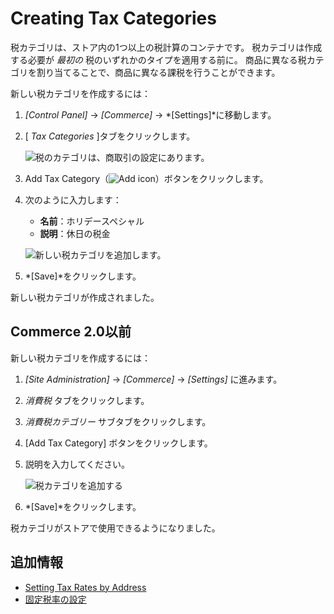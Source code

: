 # Creating Tax Categories

税カテゴリは、ストア内の1つ以上の税計算のコンテナです。 税カテゴリは作成する必要が *最初の* 税のいずれかのタイプを適用する前に。 商品に異なる税カテゴリを割り当てることで、商品に異なる課税を行うことができます。

新しい税カテゴリを作成するには：

1.  *[Control Panel]* → *[Commerce]* → *[Settings]*に移動します。

2.  [ *Tax Categories* ]タブをクリックします。

    ![税のカテゴリは、商取引の設定にあります。](./creating-tax-categories/images/03.png)

3.  Add Tax Category（![Add icon](../../images/icon-add.png)）ボタンをクリックします。

4.  次のように入力します：

      - **名前**：ホリデースペシャル
      - **説明**：休日の税金

    ![新しい税カテゴリを追加します。](./creating-tax-categories/images/04.png)

5.  *[Save]*をクリックします。

新しい税カテゴリが作成されました。

## Commerce 2.0以前

新しい税カテゴリを作成するには：

1.  *[Site Administration]* → *[Commerce]* → *[Settings]* に進みます。

2.  *消費税* タブをクリックします。

3.  *消費税カテゴリー* サブタブをクリックします。

4.  [Add Tax Category] ボタンをクリックします。

5.  説明を入力してください。

    ![税カテゴリを追加する](./creating-tax-categories/images/01.png)

6.  *[Save]*をクリックします。

税カテゴリがストアで使用できるようになりました。

## 追加情報

  - [Setting Tax Rates by Address](../configuring-taxes/setting-tax-rate-by-address.md)
  - [固定税率の設定](../configuring-taxes/setting-tax-rate-by-fixed-rate.md)
